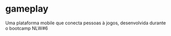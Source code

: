 # gameplay
Uma plataforma mobile que conecta pessoas à jogos, desenvolvida durante o bootcamp NLW#6
